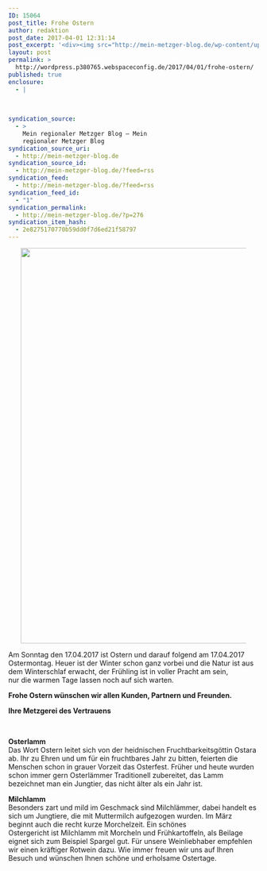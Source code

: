 ```yaml
---
ID: 15064
post_title: Frohe Ostern
author: redaktion
post_date: 2017-04-01 12:31:14
post_excerpt: '<div><img src="http://mein-metzger-blog.de/wp-content/uploads/2017/04/frohe-ostern-2017-von-ihrem-metzger-des-vertrauens-1200px.jpg" width="1200" height="797" title="" alt=""></div><div>Am Sonntag den 17.04.2017 ist Ostern und darauf folgend am 17.04.2017 Ostermontag. Heuer ist der&nbsp;Winter schon ganz vorbei und die Natur ist aus dem Winterschlaf&nbsp;erwacht, der Fr&uuml;hling ist in voller Pracht am sein, nur&nbsp;die&nbsp;warmen Tage lassen noch auf sich warten....</div>'
layout: post
permalink: >
  http://wordpress.p380765.webspaceconfig.de/2017/04/01/frohe-ostern/
published: true
enclosure:
  - |
    
    
    
syndication_source:
  - >
    Mein regionaler Metzger Blog – Mein
    regionaler Metzger Blog
syndication_source_uri:
  - http://mein-metzger-blog.de
syndication_source_id:
  - http://mein-metzger-blog.de/?feed=rss
syndication_feed:
  - http://mein-metzger-blog.de/?feed=rss
syndication_feed_id:
  - "1"
syndication_permalink:
  - http://mein-metzger-blog.de/?p=276
syndication_item_hash:
  - 2e8275170770b59dd0f7d6ed21f58797
---
```

<div style="margin: 5px 5% 10px 5%;"><img src="http://mein-metzger-blog.de/wp-content/uploads/2017/04/frohe-ostern-2017-von-ihrem-metzger-des-vertrauens-1200px.jpg" width="1200" height="797" title="" alt="" /></div><div><p>Am Sonntag den 17.04.2017 ist Ostern und darauf folgend am 17.04.2017 Ostermontag. Heuer ist der Winter schon ganz vorbei und die Natur ist aus dem Winterschlaf erwacht, der Frühling ist in voller Pracht am sein, nur die warmen Tage lassen noch auf sich warten.</p>
<p><strong>Frohe Ostern wünschen wir allen Kunden, Partnern und Freunden.</strong></p>
<p><strong>Ihre Metzgerei des Vertrauens</strong></p>
<p>&nbsp;</p>
<p><strong>Osterlamm<br />
</strong>Das Wort Ostern leitet sich von der heidnischen Fruchtbarkeitsgöttin Ostara ab. Ihr zu Ehren und um für ein fruchtbares Jahr zu bitten, feierten die Menschen schon in grauer Vorzeit das Osterfest. Früher und heute wurden schon immer gern Osterlämmer Traditionell zubereitet, das Lamm bezeichnet man ein Jungtier, das nicht älter als ein Jahr ist.</p>
<p><strong>Milchlamm</strong><br />
Besonders zart und mild im Geschmack sind Milchlämmer, dabei handelt es sich um Jungtiere, die mit Muttermilch aufgezogen wurden. Im März beginnt auch die recht kurze Morchelzeit. Ein schönes Ostergericht ist Milchlamm mit Morcheln und Frühkartoffeln, als Beilage eignet sich zum Beispiel Spargel gut. Für unsere Weinliebhaber empfehlen wir einen kräftiger Rotwein dazu. Wie immer freuen wir uns auf Ihren Besuch und wünschen Ihnen schöne und erholsame Ostertage.</p>
</div>
